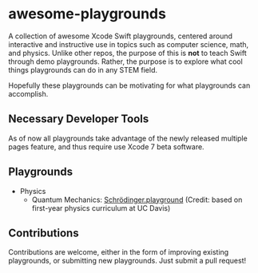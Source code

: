 # awesome-playgrounds
A collection of awesome Xcode Swift playgrounds, centered around interactive and instructive use in topics such as computer science, math, and physics. Unlike other repos, the purpose of this is **not** to teach Swift through demo playgrounds. Rather, the purpose is to explore what cool things playgrounds can do in any STEM field.

Hopefully these playgrounds can be motivating for what playgrounds can accomplish.

## Necessary Developer Tools
As of now all playgrounds take advantage of the newly released multiple pages feature, and thus require use Xcode 7 beta software.

## Playgrounds

* Physics
	* Quantum Mechanics: [Schrödinger.playground](https://github.com/donald-pinckney/awesome-playgrounds/raw/master/Physics/Schrödinger.zip) (Credit: based on first-year physics curriculum at UC Davis)

## Contributions

Contributions are welcome, either in the form of improving existing playgrounds, or submitting new playgrounds. Just submit a pull request!
